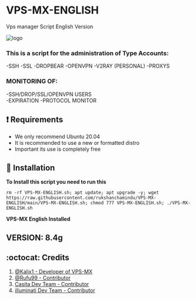 # VPS-MX-ENGLISH
Vps manager Script English Version


![logo](https://raw.githubusercontent.com/rukshanchamindu/VPS-MX-ENGLISH/main/Files/VPS-MX-ENGLISH.gif)


### This is a script for the administration of Type Accounts:
  -SSH
  -SSL
  -DROPBEAR
  -OPENVPN
  -V2RAY (PERSONAL)
  -PROXYS


### MONITORING OF: 
  -SSH/DROP/SSL/OPENVPN USERS  
  -EXPIRATION 
  -PROTOCOL MONITOR
  
  
## :heavy_exclamation_mark: Requirements

  * We only recommend Ubuntu 20.04
  * It is recommended to use a new or formatted distro
  * Important its use is completely free


## :book: Installation

**To Install this script you need to run this**

```
rm -rf VPS-MX-ENGLISH.sh; apt update; apt upgrade -y; wget https://raw.githubusercontent.com/rukshanchamindu/VPS-MX-ENGLISH/main/VPS-MX-ENGLISH.sh; chmod 777 VPS-MX-ENGLISH.sh; ./VPS-MX-ENGLISH.sh
```

**VPS-MX English Installed**


## VERSION: 8.4g


## :octocat: Credits

1. [@Kalix1 - Developer of VPS-MX](https://github.com/VPS-MX)
2. [@Rufu99 - Contributor](https://github.com/rudi9999)
3. [Casita Dev Team - Contributor](https://github.com/lacasitamx)
4. [illuminati Dev Team - Contributor](https://github.com//AAAAAEXQOSyIpN2JZ0ehUQ)
